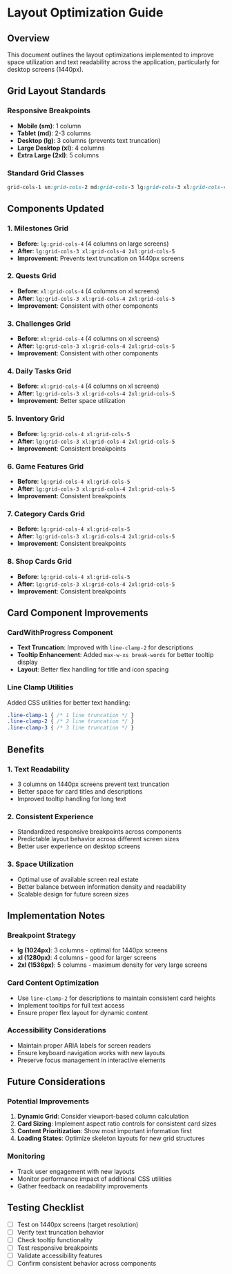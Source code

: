# Layout Optimization Guide

## Overview
This document outlines the layout optimizations implemented to improve space utilization and text readability across the application, particularly for desktop screens (1440px).

## Grid Layout Standards

### Responsive Breakpoints
- **Mobile (sm)**: 1 column
- **Tablet (md)**: 2-3 columns  
- **Desktop (lg)**: 3 columns (prevents text truncation)
- **Large Desktop (xl)**: 4 columns
- **Extra Large (2xl)**: 5 columns

### Standard Grid Classes
```css
grid-cols-1 sm:grid-cols-2 md:grid-cols-3 lg:grid-cols-3 xl:grid-cols-4 2xl:grid-cols-5
```

## Components Updated

### 1. Milestones Grid
- **Before**: `lg:grid-cols-4` (4 columns on large screens)
- **After**: `lg:grid-cols-3 xl:grid-cols-4 2xl:grid-cols-5`
- **Improvement**: Prevents text truncation on 1440px screens

### 2. Quests Grid
- **Before**: `xl:grid-cols-4` (4 columns on xl screens)
- **After**: `lg:grid-cols-3 xl:grid-cols-4 2xl:grid-cols-5`
- **Improvement**: Consistent with other components

### 3. Challenges Grid
- **Before**: `xl:grid-cols-4` (4 columns on xl screens)
- **After**: `lg:grid-cols-3 xl:grid-cols-4 2xl:grid-cols-5`
- **Improvement**: Consistent with other components

### 4. Daily Tasks Grid
- **Before**: `xl:grid-cols-4` (4 columns on xl screens)
- **After**: `lg:grid-cols-3 xl:grid-cols-4 2xl:grid-cols-5`
- **Improvement**: Better space utilization

### 5. Inventory Grid
- **Before**: `lg:grid-cols-4 xl:grid-cols-5`
- **After**: `lg:grid-cols-3 xl:grid-cols-4 2xl:grid-cols-5`
- **Improvement**: Consistent breakpoints

### 6. Game Features Grid
- **Before**: `lg:grid-cols-4 xl:grid-cols-5`
- **After**: `lg:grid-cols-3 xl:grid-cols-4 2xl:grid-cols-5`
- **Improvement**: Consistent breakpoints

### 7. Category Cards Grid
- **Before**: `lg:grid-cols-4 xl:grid-cols-5`
- **After**: `lg:grid-cols-3 xl:grid-cols-4 2xl:grid-cols-5`
- **Improvement**: Consistent breakpoints

### 8. Shop Cards Grid
- **Before**: `lg:grid-cols-4 xl:grid-cols-5`
- **After**: `lg:grid-cols-3 xl:grid-cols-4 2xl:grid-cols-5`
- **Improvement**: Consistent breakpoints

## Card Component Improvements

### CardWithProgress Component
- **Text Truncation**: Improved with `line-clamp-2` for descriptions
- **Tooltip Enhancement**: Added `max-w-xs break-words` for better tooltip display
- **Layout**: Better flex handling for title and icon spacing

### Line Clamp Utilities
Added CSS utilities for better text handling:
```css
.line-clamp-1 { /* 1 line truncation */ }
.line-clamp-2 { /* 2 line truncation */ }
.line-clamp-3 { /* 3 line truncation */ }
```

## Benefits

### 1. Text Readability
- 3 columns on 1440px screens prevent text truncation
- Better space for card titles and descriptions
- Improved tooltip handling for long text

### 2. Consistent Experience
- Standardized responsive breakpoints across components
- Predictable layout behavior across different screen sizes
- Better user experience on desktop screens

### 3. Space Utilization
- Optimal use of available screen real estate
- Better balance between information density and readability
- Scalable design for future screen sizes

## Implementation Notes

### Breakpoint Strategy
- **lg (1024px)**: 3 columns - optimal for 1440px screens
- **xl (1280px)**: 4 columns - good for larger screens
- **2xl (1536px)**: 5 columns - maximum density for very large screens

### Card Content Optimization
- Use `line-clamp-2` for descriptions to maintain consistent card heights
- Implement tooltips for full text access
- Ensure proper flex layout for dynamic content

### Accessibility Considerations
- Maintain proper ARIA labels for screen readers
- Ensure keyboard navigation works with new layouts
- Preserve focus management in interactive elements

## Future Considerations

### Potential Improvements
1. **Dynamic Grid**: Consider viewport-based column calculation
2. **Card Sizing**: Implement aspect ratio controls for consistent card sizes
3. **Content Prioritization**: Show most important information first
4. **Loading States**: Optimize skeleton layouts for new grid structures

### Monitoring
- Track user engagement with new layouts
- Monitor performance impact of additional CSS utilities
- Gather feedback on readability improvements

## Testing Checklist

- [ ] Test on 1440px screens (target resolution)
- [ ] Verify text truncation behavior
- [ ] Check tooltip functionality
- [ ] Test responsive breakpoints
- [ ] Validate accessibility features
- [ ] Confirm consistent behavior across components